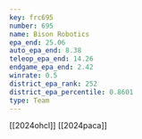 ```yaml
---
key: frc695
number: 695
name: Bison Robotics
epa_end: 25.06
auto_epa_end: 8.38
teleop_epa_end: 14.26
endgame_epa_end: 2.42
winrate: 0.5
district_epa_rank: 252
district_epa_percentile: 0.8601
type: Team
---
```

[[2024ohcl]]
[[2024paca]]
